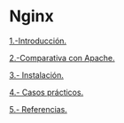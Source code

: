 # Nginx

[1.-Introducción.](/md/introduccion.md)

[2.-Comparativa con Apache.](/md/comparacion.md)

[3.- Instalación.](/md/instalacion.md)

[4.- Casos prácticos.](/md/practicas.md)

[5.- Referencias.]()
